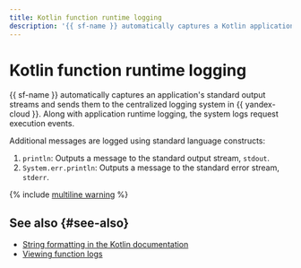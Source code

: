 ```yaml
---
title: Kotlin function runtime logging
description: '{{ sf-name }} automatically captures a Kotlin application''s standard output streams and sends them to the centralized logging system in {{ yandex-cloud }}.'
---
```


# Kotlin function runtime logging

{{ sf-name }} automatically captures an application's standard output streams and sends them to the centralized logging system in {{ yandex-cloud }}. Along with application runtime logging, the system logs request execution events.

Additional messages are logged using standard language constructs:

1. `println`: Outputs a message to the standard output stream, `stdout`.
1. `System.err.println`: Outputs a message to the standard error stream, `stderr`.

{% include [multiline warning](../../../_includes/functions/multiline.md) %}

## See also {#see-also}

* [String formatting in the Kotlin documentation](https://kotlinlang.org/docs/strings.html#string-formatting)
* [Viewing function logs](../../operations/function/function-logs.md)
